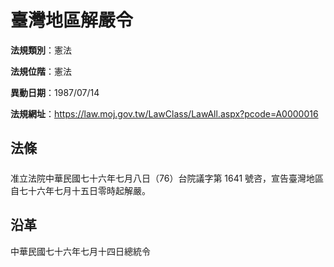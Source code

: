 # 臺灣地區解嚴令




**法規類別**：憲法

**法規位階**：憲法

**異動日期**：1987/07/14  

**法規網址**：https://law.moj.gov.tw/LawClass/LawAll.aspx?pcode=A0000016



## 法條
##### 
准立法院中華民國七十六年七月八日（76）台院議字第 1641 號咨，宣告臺灣地區自七十六年七月十五日零時起解嚴。

## 沿革
中華民國七十六年七月十四日總統令
